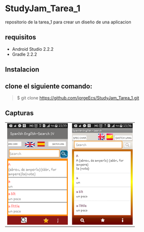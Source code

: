StudyJam_Tarea_1
===

repositorio de la tarea_1 para crear un diseño de una aplicacion

requisitos
---

* Android Studio 2.2.2
* Gradle 2.2.2

Instalacion
---


clone el siguiente comando:
---
> $ git clone https://github.com/jorgeEcs/StudyJam_Tarea_1.git

Capturas
---
<div>
    <center>
        <table border="0">
            <tr>
                <td>
                    <img src="/img/captura1.png" width="200">
                </td>
                <td>
                    <img src="/img/captura2.png" width="200">
                </td>
            </tr>
        </table>
    </center>
</div>